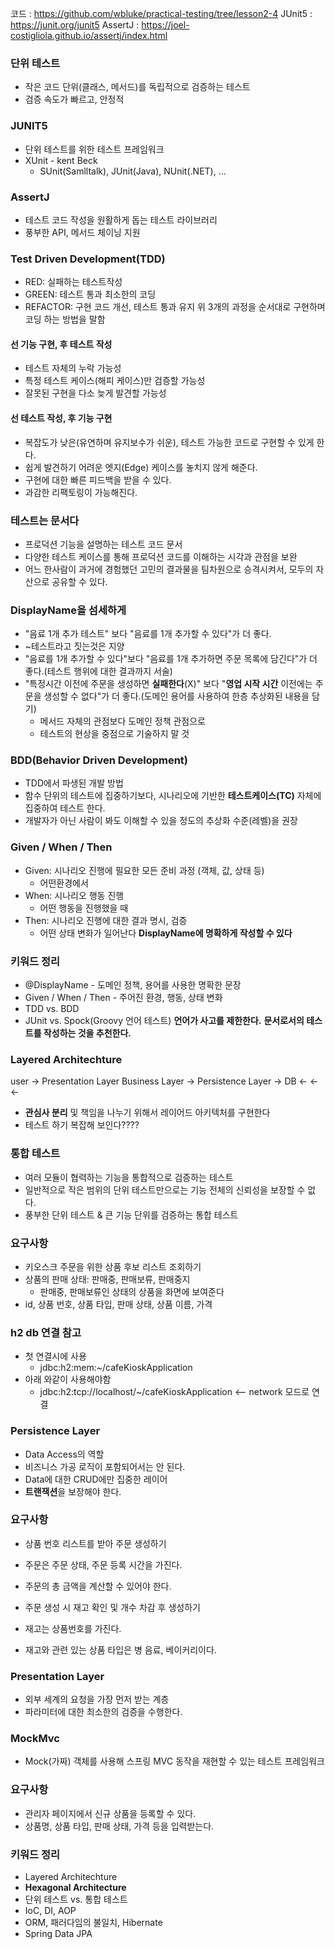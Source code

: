 코드 : https://github.com/wbluke/practical-testing/tree/lesson2-4
JUnit5 : https://junit.org/junit5
AssertJ : https://joel-costigliola.github.io/assertj/index.html

### 단위 테스트
- 작은 코드 단위(클래스, 메서드)를 독립적으로 검증하는 테스트
- 검증 속도가 빠르고, 안정적

### JUNIT5
- 단위 테스트를 위한 테스트 프레임워크
- XUnit - kent Beck
  - SUnit(Samlltalk), JUnit(Java), NUnit(.NET), ...
### AssertJ
- 테스트 코드 작성을 원활하게 돕는 테스트 라이브러리
- 풍부한 API, 메서드 체이닝 지원
### Test Driven Development(TDD)
- RED: 실패하는 테스트작성
- GREEN: 테스트 통과 최소한의 코딩
- REFACTOR: 구현 코드 개선, 테스트 통과 유지
위 3개의 과정을 순서대로 구현하며 코딩 하는 방법을 말함

#### 선 기능 구현, 후 테스트 작성
- 테스트 자체의 누락 가능성
- 특정 테스트 케이스(해피 케이스)만 검증할 가능성
- 잘못된 구현을 다소 늦게 발견할 가능성
#### 선 테스트 작성, 후 기능 구현 
- 복잡도가 낮은(유연하며 유지보수가 쉬운), 테스트 가능한 코드로 구현할 수 있게 한다.
- 쉽게 발견하기 어려운 엣지(Edge) 케이스를 놓치지 않게 해준다.
- 구현에 대한 빠른 피드백을 받을 수 있다.
- 과감한 리팩토링이 가능해진다.

### 테스트는 문서다
- 프로덕션 기능을 설명하는 테스트 코드 문서
- 다양한 테스트 케이스를 통해 프로덕션 코드를 이해하는 시각과 관점을 보완
- 어느 한사람이 과거에 경험했던 고민의 결과물을 팀차원으로 승격시켜서, 모두의 자산으로 공유할 수 있다.

### DisplayName을 섬세하게
- "음료 1개 추가 테스트" 보다 "음료를 1개 추가할 수 있다"가 더 좋다.
- ~테스트라고 짓는것은 지양
- "음료를 1개 추가할 수 있다"보다 "음료를 1개 추가하면 주문 목록에 담긴다"가 더 좋다.(테스트 행위에 대한 결과까지 서술)
- "특정시간 이전에 주문을 생성하면 **실패한다**(X)" 보다 "**영업 시작 시간** 이전에는 주문을 생성할 수 없다"가 더 좋다.(도메인 용어를 사용하여 한층 추상화된 내용을 담기)
  - 메서드 자체의 관점보다 도메인 정책 관점으로
  - 테스트의 현상을 중점으로 기술하지 말 것 

### BDD(Behavior Driven Development)
- TDD에서 파생된 개발 방법
- 함수 단위의 테스트에 집중하기보다, 시나리오에 기반한 **테스트케이스(TC)** 자체에 집중하여 테스트 한다.
- 개발자가 아닌 사람이 봐도 이해할 수 있을 정도의 추상화 수준(레벨)을 권장

### Given / When / Then
- Given: 시나리오 진행에 필요한 모든 준비 과정 (객체, 값, 상태 등)
  - 어떤환경에서
- When: 시나리오 행동 진행
  - 어떤 행동을 진행했을 때
- Then: 시나리오 진행에 대한 결과 명시, 검증
  - 어떤 상태 변화가 일어난다
**DisplayName에 명확하게 작성할 수 있다**

### 키워드 정리
- @DisplayName - 도메인 정책, 용어를 사용한 명확한 문장
- Given / When / Then - 주어진 환경, 행동, 상태 변화
- TDD vs. BDD
- JUnit vs. Spock(Groovy 언어 테스트)
**언어가 사고를 제한한다.** **문서로서의 테스트를 작성하는 것을 추천한다.**

### Layered Architechture
user -> Presentation Layer Business Layer -> Persistence Layer -> DB
     <-                                   <-                   <-
- **관심사 분리** 및 책임을 나누기 위해서 레이어드 아키텍처를 구현한다
- 테스트 하기 복잡해 보인다????

### 통합 테스트
- 여러 모듈이 협력하는 기능을 통합적으로 검증하는 테스트
- 일반적으로 작은 범위의 단위 테스트만으로는 기능 전체의 신뢰성을 보장할 수 없다.
- 풍부한 단위 테스트 & 큰 기능 단위를 검증하는 통합 테스트

### 요구사항
- 키오스크 주문을 위한 상품 후보 리스트 조회하기
- 상품의 판매 상태: 판매중, 판매보류, 판매중지
  - 판매중, 판매보류인 상태의 상품을 화면에 보여준다
- id, 상품 번호, 상품 타입, 판매 상태, 상품 이름, 가격

### h2 db 연결 참고
- 첫 연결시에 사용
  - jdbc:h2:mem:~/cafeKioskApplication
- 아래 와같이 사용해야함
  - jdbc:h2:tcp://localhost/~/cafeKioskApplication  <-- network 모드로 연결

### Persistence Layer
- Data Access의 역할
- 비즈니스 가공 로직이 포함되어서는 안 된다.
- Data에 대한 CRUD에만 집중한 레이어
- **트랜잭션**을 보장해야 한다.

### 요구사항
- 상품 번호 리스트를 받아 주문 생성하기
- 주문은 주문 상태, 주문 등록 시간을 가진다.
- 주문의 총 금액을 계산할 수 있어야 한다.

- 주문 생성 시 재고 확인 및 개수 차감 후 생성하기
- 재고는 상품번호를 가진다.
- 재고와 관련 있는 상품 타입은 병 음료, 베이커리이다.

###  Presentation Layer
- 외부 세계의 요청을 가장 먼저 받는 계층
- 파라미터에 대한 최소한의 검증을 수행한다.

### MockMvc
- Mock(가짜) 객체를 사용해 스프링 MVC 동작을 재현할 수 있는 테스트 프레임워크

### 요구사항
- 관리자 페이지에서 신규 상품을 등록할 수 있다.
- 상품명, 상품 타입, 판매 상태, 가격 등을 입력받는다.


### 키워드 정리

- Layered Architechture
- **Hexagonal Architecture**
- 단위 테스트 vs. 통합 테스트
- IoC, DI, AOP
- ORM, 패러다임의 불일치, Hibernate
- Spring Data JPA